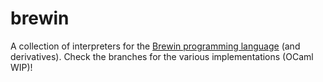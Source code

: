 # brewin

A collection of interpreters for the
[Brewin programming language](https://docs.google.com/document/d/1pPQ2qZKbbsbZGBSwvuy1Ir-NZLPMgVt95WPQuI5aPho/edit#heading=h.63zoibjlqvny)
(and derivatives). Check the branches for the various implementations (OCaml
WIP)!
